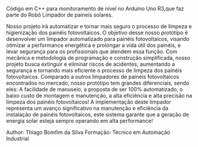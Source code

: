 Código em C++ para monitoramento de nível no Arduino Uno R3,que faz parte do Robô Limpador de paineis solares.

Nosso projeto irá automatizar e tornar mais seguro o processo de limpeza e higienização dos painéis fotovoltaicos.
O objetivo desse nosso protótipo é desenvolver um limpador automatizado para painéis fotovoltaicos, visando otimizar a performance energética e prolongar a vida útil dos painéis, e levar segurança para os profissionais que atendem essa função.
Com mecânica e metodologia de programação e construção simplificada, nosso projeto busca extinguir e eliminar riscos de acidentes, aumentando a segurança e tornando mais eficiente o processo de limpeza dos painéis fotovoltaicos.
Comparado a outros limpadores de painéis fotovoltaicos encontrados no mercado, nosso protótipo tem grandes diferenciais, sendo eles:  A facilidade de manuseio, a proposta de ser 100% automatizado, o baixo custo de montagem e manutenção, a alta eficiência e alta precisão na limpeza dos painéis fotovoltaicos!
A implementação deste limpador representa um avanço significativo na manutenção e eficiência da instalação de painéis fotovoltaicos, este sistema garante que a geração de energia solar esteja sempre operando em alta performance!

Author: Thiago Bomfim da Silva
Formação: Técnico em Automação Industrial

